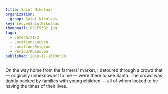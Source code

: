 ```yaml
---
title: Saint Nikolaas
organization: 
  group: Saint Nikolaas
key: LeuvenSaintNikolaas
thumbnail: DSCF9302.jpg
tags:
  - Camera/XT-2
  - Location/Leuven
  - Location/Belgium
  - Period/KULeuven
published: 2018-11-16T00:00
---
```

On the way home from the farmers’ market, I detoured through a crowd that — originally unbeknownst to me — were there to see Santa. The crowd was tightly packed by families with young children — all of whom looked to be having the times of their lives.
